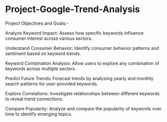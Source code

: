 # Project-Google-Trend-Analysis

Project Objectives and Goals:-

Analyze Keyword Impact: Assess how specific keywords influence consumer interest across various sectors.

Understand Consumer Behavior: Identify consumer behavior patterns and sentiment based on keyword trends.

Keyword Combination Analysis: Allow users to explore any combination of keywords across multiple sectors.

Predict Future Trends: Forecast trends by analyzing yearly and monthly search patterns for user-provided keywords.

Explore Correlations: Investigate relationships between different keywords to reveal trend connections.

Compare Popularity: Analyze and compare the popularity of keywords over time to identify emerging topics.
